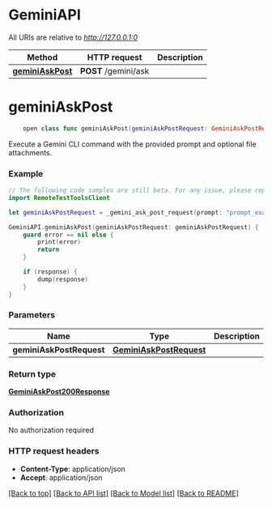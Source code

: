 # GeminiAPI

All URIs are relative to *http://127.0.0.1:0*

Method | HTTP request | Description
------------- | ------------- | -------------
[**geminiAskPost**](GeminiAPI.md#geminiaskpost) | **POST** /gemini/ask | 


# **geminiAskPost**
```swift
    open class func geminiAskPost(geminiAskPostRequest: GeminiAskPostRequest? = nil, completion: @escaping (_ data: GeminiAskPost200Response?, _ error: Error?) -> Void)
```



Execute a Gemini CLI command with the provided prompt and optional file attachments.

### Example
```swift
// The following code samples are still beta. For any issue, please report via http://github.com/OpenAPITools/openapi-generator/issues/new
import RemoteTestToolsClient

let geminiAskPostRequest = _gemini_ask_post_request(prompt: "prompt_example", files: [_gemini_ask_post_request_files_inner(fileName: "fileName_example", data: "data_example")]) // GeminiAskPostRequest |  (optional)

GeminiAPI.geminiAskPost(geminiAskPostRequest: geminiAskPostRequest) { (response, error) in
    guard error == nil else {
        print(error)
        return
    }

    if (response) {
        dump(response)
    }
}
```

### Parameters

Name | Type | Description  | Notes
------------- | ------------- | ------------- | -------------
 **geminiAskPostRequest** | [**GeminiAskPostRequest**](GeminiAskPostRequest.md) |  | [optional] 

### Return type

[**GeminiAskPost200Response**](GeminiAskPost200Response.md)

### Authorization

No authorization required

### HTTP request headers

 - **Content-Type**: application/json
 - **Accept**: application/json

[[Back to top]](#) [[Back to API list]](../README.md#documentation-for-api-endpoints) [[Back to Model list]](../README.md#documentation-for-models) [[Back to README]](../README.md)


